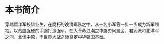 # 本书简介
穿越留洋军校毕业生，在腐朽的晚清军队之中，从一名小军官一步一步成为新军领袖。以热血强硬的手腕打造强军，在大革命浪潮之中游刃同盟会、君宪派和北洋军之间，北伐中原，于世界大战之际奠定中华强国基础。
